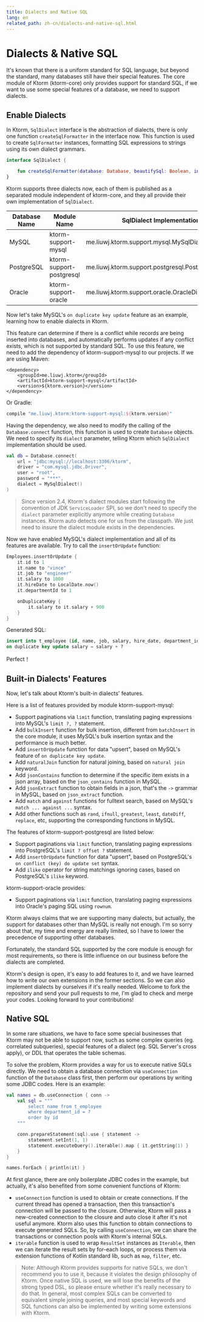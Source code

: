 ```yaml
---
title: Dialects and Native SQL
lang: en
related_path: zh-cn/dialects-and-native-sql.html
---
```


# Dialects & Native SQL

It's known that there is a uniform standard for SQL language, but beyond the standard, many databases still have their special features. The core module of Ktorm (ktorm-core) only provides support for standard SQL, if we want to use some special features of a database, we need to support dialects. 

## Enable Dialects

In Ktorm, `SqlDialect` interface is the abstraction of dialects, there is only one function `createSqlFormatter` in the interface now. This function is used to create `SqlFormatter` instances, formatting SQL expressions to strings using its own dialect grammars. 

```kotlin
interface SqlDialect {

    fun createSqlFormatter(database: Database, beautifySql: Boolean, indentSize: Int): SqlFormatter
}
```

Ktorm supports three dialects now, each of them is published as a separated module independent of ktorm-core, and they all provide their own implementation of `SqlDialect`. 

| Database Name | Module Name              | SqlDialect Implementation                           |
| ------------- | ------------------------ | --------------------------------------------------- |
| MySQL         | ktorm-support-mysql      | me.liuwj.ktorm.support.mysql.MySqlDialect           |
| PostgreSQL    | ktorm-support-postgresql | me.liuwj.ktorm.support.postgresql.PostgreSqlDialect |
| Oracle        | ktorm-support-oracle     | me.liuwj.ktorm.support.oracle.OracleDialect         |

Now let's take MySQL's `on duplicate key update` feature as an example, learning how to enable dialects in Ktorm. 

This feature can determine if there is a conflict while records are being inserted into databases, and automatically performs updates if any conflict exists, which is not supported by standard SQL. To use this feature, we need to add the dependency of ktorm-support-mysql to our projects. If we are using Maven: 

```
<dependency>
    <groupId>me.liuwj.ktorm</groupId>
    <artifactId>ktorm-support-mysql</artifactId>
    <version>${ktorm.version}</version>
</dependency>
```

Or Gradle: 

```groovy
compile "me.liuwj.ktorm:ktorm-support-mysql:${ktorm.version}"
```

Having the dependency, we also need to modify the calling of the `Database.connect` function, this function is used to create `Database` objects. We need to specify its `dialect` parameter, telling Ktorm which `SqlDialect` implementation should be used. 

```kotlin
val db = Database.connect(
    url = "jdbc:mysql://localhost:3306/ktorm", 
    driver = "com.mysql.jdbc.Driver", 
    user = "root", 
    password = "***", 
    dialect = MySqlDialect()
)
```
> Since version 2.4, Ktorm's dialect modules start following the convention of JDK `ServiceLoader` SPI, so we don't need to specify the `dialect` parameter explicitly anymore while creating `Database` instances. Ktorm auto detects one for us from the classpath. We just need to insure the dialect module exists in the dependencies. 

Now we have enabled MySQL's dialect implementation and all of its features are available. Try to call the `insertOrUpdate` function: 

```kotlin
Employees.insertOrUpdate {
    it.id to 1
    it.name to "vince"
    it.job to "engineer"
    it.salary to 1000
    it.hireDate to LocalDate.now()
    it.departmentId to 1

    onDuplicateKey {
        it.salary to it.salary + 900
    }
}
```

Generated SQL: 

```sql
insert into t_employee (id, name, job, salary, hire_date, department_id) values (?, ?, ?, ?, ?, ?) 
on duplicate key update salary = salary + ? 
```

Perfect！

## Built-in Dialects' Features

Now, let's talk about Ktorm's built-in dialects' features. 

Here is a list of features provided by module ktorm-support-mysql: 

- Support paginations via `limit` function, translating paging expressions into MySQL's `limit ?, ?` statement. 
- Add `bulkInsert` function for bulk insertion, different from `batchInsert` in the core module, it uses MySQL's bulk insertion syntax and the performance is much better. 
- Add `insertOrUpdate` function for data "upsert", based on MySQL's feature of `on duplicate key update`. 
- Add `naturalJoin` function for natural joining, based on `natural join` keyword. 
- Add `jsonContains` function to determine if the specific item exists in a json array, based on the `json_contains` function in MySQL. 
- Add `jsonExtract` function to obtain fields in a json, that's the `->` grammar in MySQL, based on `json_extract` function. 
- Add `match` and `against` functions for fulltext search, based on MySQL's `match ... against ...` syntax. 
- Add other functions such as `rand`, `ifnull`, `greatest`, `least`, `dateDiff`, `replace`, etc, supporting the corresponding functions in MySQL. 

The features of ktorm-support-postgresql are listed below: 

- Support paginations via `limit` function, translating paging expressions into PostgreSQL's `limit ? offset ?` statement. 
- Add `insertOrUpdate` function for data "upsert", based on PostgreSQL's `on conflict (key) do update set` syntax.
- Add `ilike` operator for string matchings ignoring cases, based on PostgreSQL's `ilike` keyword. 

ktorm-support-oracle provides: 

- Support paginations via `limit` function, translating paging expressions into Oracle's paging SQL using `rownum`. 

Ktorm always claims that we are supporting many dialects, but actually, the support for databases other than MySQL is really not enough. I'm so sorry about that, my time and energy are really limited, so I have to lower the precedence of supporting other databases. 

Fortunately, the standard SQL supported by the core module is enough for most requirements, so there is little influence on our business before the dialects are completed. 

Ktorm's design is open, it's easy to add features to it, and we have learned how to write our own extensions in the former sections. So we can also implement dialects by ourselves if it's really needed. Welcome to fork the repository and send your pull requests to me, I'm glad to check and merge your codes. Looking forward to your contributions!

## Native SQL

In some rare situations, we have to face some special businesses that Ktorm may not be able to support now, such as some complex queries (eg. correlated subqueries), special features of a dialect (eg. SQL Server's cross apply), or DDL that operates the table schemas. 

To solve the problem, Ktorm provides a way for us to execute native SQLs directly. We need to obtain a database connection via `useConnection` function of the `Database` class first, then perform our operations by writing some JDBC codes. Here is an example: 

```kotlin
val names = db.useConnection { conn ->
    val sql = """
        select name from t_employee
        where department_id = ?
        order by id
    """

    conn.prepareStatement(sql).use { statement ->
        statement.setInt(1, 1)
        statement.executeQuery().iterable().map { it.getString(1) }
    }
}

names.forEach { println(it) }
```

At first glance, there are only boilerplate JDBC codes in the example, but actually, it's also benefited from some convenient functions of Ktorm: 

- `useConnection` function is used to obtain or create connections. If the current thread has opened a transaction, then this transaction's connection will be passed to the closure. Otherwise, Ktorm will pass a new-created connection to the closure and auto close it after it's not useful anymore. Ktorm also uses this function to obtain connections to execute generated SQLs. So, by calling `useConnection`, we can share the transactions or connection pools with Ktorm's internal SQLs. 
- `iterable` function is used to wrap `ResultSet` instances as `Iterable`, then we can iterate the result sets by for-each loops, or process them via extension functions of Kotlin standard lib, such as `map`, `filter`, etc. 

> Note: Although Ktorm provides supports for native SQLs, we don't recommend you to use it, because it violates the design philosophy of Ktorm. Once native SQL is used, we will lose the benefits of the strong typed DSL, so please ensure whether it's really necessary to do that. In general, most complex SQLs can be converted to equivalent simple joining queries, and most special keywords and SQL functions can also be implemented by writing some extensions with Ktorm. 

